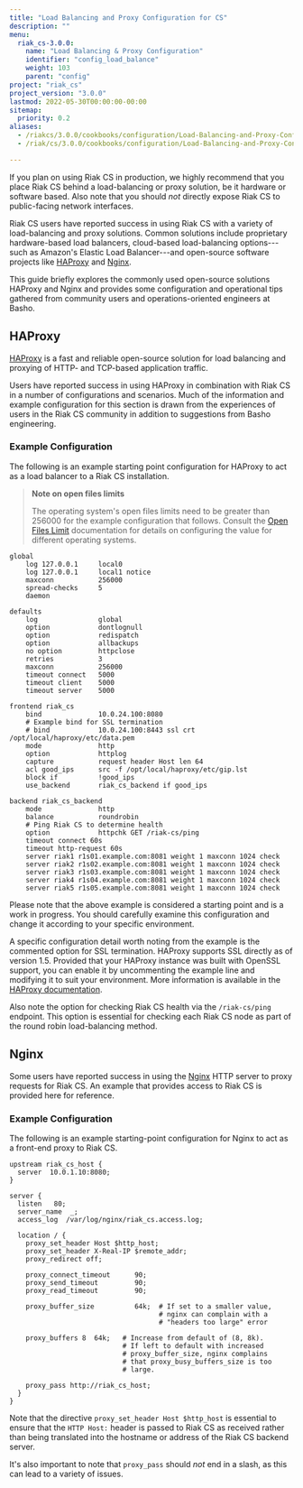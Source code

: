 ```yaml
---
title: "Load Balancing and Proxy Configuration for CS"
description: ""
menu:
  riak_cs-3.0.0:
    name: "Load Balancing & Proxy Configuration"
    identifier: "config_load_balance"
    weight: 103
    parent: "config"
project: "riak_cs"
project_version: "3.0.0"
lastmod: 2022-05-30T00:00:00-00:00
sitemap:
  priority: 0.2
aliases:
  - /riakcs/3.0.0/cookbooks/configuration/Load-Balancing-and-Proxy-Configuration/
  - /riak/cs/3.0.0/cookbooks/configuration/Load-Balancing-and-Proxy-Configuration/

---
```


If you plan on using Riak CS in production, we highly recommend that you
place Riak CS behind a load-balancing or proxy solution, be it hardware
or software based. Also note that you should *not* directly expose Riak
CS to public-facing network interfaces.

Riak CS users have reported success in using Riak CS with a variety of
load-balancing and proxy solutions. Common solutions include proprietary
hardware-based load balancers, cloud-based load-balancing options---such
as Amazon's Elastic Load Balancer---and open-source software projects
like [HAProxy](http://haproxy.1wt.eu/) and
[Nginx](http://wiki.nginx.org/Main).

This guide briefly explores the commonly used open-source solutions
HAProxy and Nginx and provides some configuration and operational tips
gathered from community users and operations-oriented engineers at
Basho.

## HAProxy

[HAProxy](http://haproxy.1wt.eu/) is a fast and reliable open-source
solution for load balancing and proxying of HTTP- and TCP-based
application traffic.

Users have reported success in using HAProxy in combination with Riak CS
in a number of configurations and scenarios. Much of the information and
example configuration for this section is drawn from the experiences of
users in the Riak CS community in addition to suggestions from Basho
engineering.

### Example Configuration

The following is an example starting point configuration for HAProxy to
act as a load balancer to a Riak CS installation.

> **Note on open files limits**
>
> The operating system's open files limits need to be greater than 256000
for the example configuration that follows. Consult the [Open Files Limit]({{<baseurl>}}riak/kv/2.1.3/using/performance/open-files-limit) documentation for details on configuring the value for different
operating systems.

```config
global
    log 127.0.0.1     local0
    log 127.0.0.1     local1 notice
    maxconn           256000
    spread-checks     5
    daemon

defaults
    log               global
    option            dontlognull
    option            redispatch
    option            allbackups
    no option         httpclose
    retries           3
    maxconn           256000
    timeout connect   5000
    timeout client    5000
    timeout server    5000

frontend riak_cs
    bind              10.0.24.100:8080
    # Example bind for SSL termination
    # bind            10.0.24.100:8443 ssl crt /opt/local/haproxy/etc/data.pem
    mode              http
    option            httplog
    capture           request header Host len 64
    acl good_ips      src -f /opt/local/haproxy/etc/gip.lst
    block if          !good_ips
    use_backend       riak_cs_backend if good_ips

backend riak_cs_backend
    mode              http
    balance           roundrobin
    # Ping Riak CS to determine health
    option            httpchk GET /riak-cs/ping
    timeout connect 60s
    timeout http-request 60s
    server riak1 r1s01.example.com:8081 weight 1 maxconn 1024 check
    server riak2 r1s02.example.com:8081 weight 1 maxconn 1024 check
    server riak3 r1s03.example.com:8081 weight 1 maxconn 1024 check
    server riak4 r1s04.example.com:8081 weight 1 maxconn 1024 check
    server riak5 r1s05.example.com:8081 weight 1 maxconn 1024 check
```

Please note that the above example is considered a starting point and is
a work in progress. You should carefully examine this configuration and
change it according to your specific environment.

A specific configuration detail worth noting from the example is the
commented option for SSL termination. HAProxy supports SSL directly as
of version 1.5. Provided that your HAProxy instance was built with
OpenSSL support, you can enable it by uncommenting the example line and
modifying it to suit your environment. More information is available in
the [HAProxy
documentation](http://cbonte.github.io/haproxy-dconv/configuration-1.5.html#5-ssl).

Also note the option for checking Riak CS health via the `/riak-cs/ping`
endpoint. This option is essential for checking each Riak CS node as
part of the round robin load-balancing method.

## Nginx

Some users have reported success in using the [Nginx](http://nginx.org/)
HTTP server to proxy requests for Riak CS. An example that provides
access to Riak CS is provided here for reference.

### Example Configuration

The following is an example starting-point configuration for Nginx to
act as a front-end proxy to Riak CS.

```config
upstream riak_cs_host {
  server  10.0.1.10:8080;
}

server {
  listen   80;
  server_name  _;
  access_log  /var/log/nginx/riak_cs.access.log;

  location / {
    proxy_set_header Host $http_host;
    proxy_set_header X-Real-IP $remote_addr;
    proxy_redirect off;

    proxy_connect_timeout      90;
    proxy_send_timeout         90;
    proxy_read_timeout         90;

    proxy_buffer_size          64k;  # If set to a smaller value,
                                     # nginx can complain with a
                                     # "headers too large" error

    proxy_buffers 8  64k;   # Increase from default of (8, 8k).
                            # If left to default with increased
                            # proxy_buffer_size, nginx complains
                            # that proxy_busy_buffers_size is too
                            # large.

    proxy_pass http://riak_cs_host;
  }
}
```

Note that the directive `proxy_set_header Host $http_host` is essential
to ensure that the `HTTP Host:` header is passed to Riak CS as received
rather than being translated into the hostname or address of the Riak CS
backend server.

It's also important to note that `proxy_pass` should _not_ end in a
slash, as this can lead to a variety of issues.
